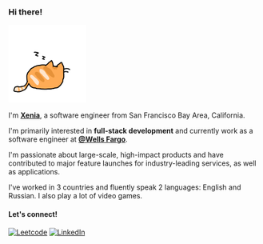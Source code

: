 ### Hi there! 
<img src="https://github.com/lacrimae/lacrimae/blob/main/sleeping-cat.gif" width="155"/>

I'm [**Xenia**](https://lacrimae.github.io), a software engineer from San Francisco Bay Area, California.

I'm primarily interested in **full-stack development** and currently work as a
software engineer at [**@Wells Fargo**](https://github.com/wellsfargo).

I'm passionate about large-scale, high-impact products and have contributed to major feature launches for industry-leading services, as well as applications.

I've worked in 3 countries and fluently speak 2 languages: English and Russian. I also play a lot of video games.

#### Let's connect!
[<img alt="Leetcode" src="https://img.shields.io/badge/dynamic/json?style=for-the-badge&labelColor=black&color=%23ffa116&label=Solved&query=solved&url=https%3A%2F%2Fleetcode-badge.vercel.app%2Fapi%2Fusers%2Flacrimae&logo=leetcode&logoColor=yellow" />](https://leetcode.com/u/lacrimae/)
[<img alt="LinkedIn" src="https://img.shields.io/badge/LinkedIn-%230E76A8.svg?&style=for-the-badge&logo=LinkedIn&logoColor=white" />](https://linkedin.com/in/gazijarin)
